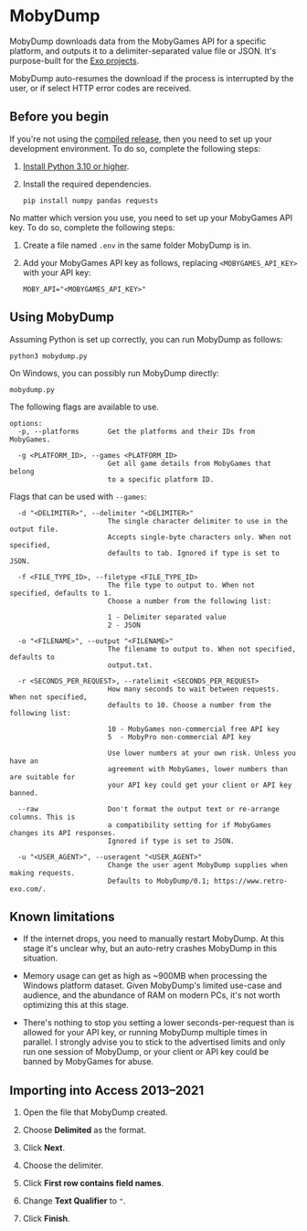 # MobyDump

MobyDump downloads data from the MobyGames API for a specific platform, and outputs it to
a delimiter-separated value file or JSON. It's purpose-built for the [Exo projects](https://github.com/exoscoriae).

MobyDump auto-resumes the download if the process is interrupted by the user, or if select
HTTP error codes are received.

## Before you begin

If you're not using the [compiled release](https://github.com/unexpectedpanda/mobydump/releases),
then you need to set up your development environment. To do so, complete the following
steps:

1.  [Install Python 3.10 or higher](https://www.python.org/).

1.  Install the required dependencies.

    ```
    pip install numpy pandas requests
    ```

No matter which version you use, you need to set up your MobyGames API key. To do so,
complete the following steps:

1.  Create a file named `.env` in the same folder MobyDump is in.

1.  Add your MobyGames API key as follows, replacing `<MOBYGAMES_API_KEY>` with your
    API key:

    ```none
    MOBY_API="<MOBYGAMES_API_KEY>"
    ```

## Using MobyDump

Assuming Python is set up correctly, you can run MobyDump as follows:

```
python3 mobydump.py
```

On Windows, you can possibly run MobyDump directly:

```
mobydump.py
```

The following flags are available to use.

```
options:
  -p, --platforms       Get the platforms and their IDs from MobyGames.

  -g <PLATFORM_ID>, --games <PLATFORM_ID>
                        Get all game details from MobyGames that belong
                        to a specific platform ID.
```

Flags that can be used with `--games`:

```
  -d "<DELIMITER>", --delimiter "<DELIMITER>"
                        The single character delimiter to use in the output file.
                        Accepts single-byte characters only. When not specified,
                        defaults to tab. Ignored if type is set to JSON.

  -f <FILE_TYPE_ID>, --filetype <FILE_TYPE_ID>
                        The file type to output to. When not specified, defaults to 1.
                        Choose a number from the following list:

                        1 - Delimiter separated value
                        2 - JSON

  -o "<FILENAME>", --output "<FILENAME>"
                        The filename to output to. When not specified, defaults to
                        output.txt.

  -r <SECONDS_PER_REQUEST>, --ratelimit <SECONDS_PER_REQUEST>
                        How many seconds to wait between requests. When not specified,
                        defaults to 10. Choose a number from the following list:

                        10 - MobyGames non-commercial free API key
                        5  - MobyPro non-commercial API key

                        Use lower numbers at your own risk. Unless you have an
                        agreement with MobyGames, lower numbers than are suitable for
                        your API key could get your client or API key banned.

  --raw                 Don't format the output text or re-arrange columns. This is
                        a compatibility setting for if MobyGames changes its API responses.
                        Ignored if type is set to JSON.

  -u "<USER_AGENT>", --useragent "<USER_AGENT>"
                        Change the user agent MobyDump supplies when making requests.
                        Defaults to MobyDump/0.1; https://www.retro-exo.com/.
```

## Known limitations

* If the internet drops, you need to manually restart MobyDump. At this stage it's unclear
  why, but an auto-retry crashes MobyDump in this situation.

* Memory usage can get as high as ~900MB when processing the Windows platform dataset.
  Given MobyDump's limited use-case and audience, and the abundance of RAM on modern PCs,
  it's not worth optimizing this at this stage.

* There's nothing to stop you setting a lower seconds-per-request than is allowed for
  your API key, or running MobyDump multiple times in parallel. I strongly advise you to
  stick to the advertised limits and only run one session of MobyDump, or your client or
  API key could be banned by MobyGames for abuse.

## Importing into Access 2013&ndash;2021

1.  Open the file that MobyDump created.

1.  Choose **Delimited** as the format.

1.  Click **Next**.

1.  Choose the delimiter.

1.  Click **First row contains field names**.

1.  Change **Text Qualifier** to `"`.

1.  Click **Finish**.
